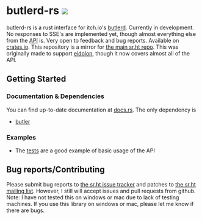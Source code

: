 # butlerd-rs [![](https://img.shields.io/crates/v/butlerd.svg?style=flat-square)](https://crates.io/crates/butlerd)
butlerd-rs is a rust interface for itch.io's [butlerd](https://github.com/itchio/butler). Currently in development. No responses to SSE's are implemented yet, though almost everything else from the [API](http://docs.itch.ovh/butlerd/master/#/) is. Very open to feedback and bug reports. Available on [crates.io](https://crates.io/crates/butlerd). This repository is a mirror for [the main sr.ht repo](https://git.sr.ht/~nicohman/butlerd-rs). This was originally made to support [eidolon](https://git.sr.ht/~nicohman/eidolon), though it now covers almost all of the API.

## Getting Started

### Documentation & Dependencies

You can find up-to-date documentation at [docs.rs](https://docs.rs/butlerd). The only dependency is

- [butler](https://github.com/itchio/butler)

### Examples

- The [tests](https://git.sr.ht/%7Enicohman/butlerd-rs/tree/master/tests/lib.rs) are a good example of basic usage of the API

## Bug reports/Contributing

Please submit bug reports to [the sr.ht issue tracker](https://todo.sr.ht/~nicohman/butlerd-rs) and patches to [the sr.ht mailing list](https://lists.sr.ht/~nicohman/butlerd-rs). However, I still will accept issues and pull requests from github. Note: I have not tested this on windows or mac due to lack of testing machines. If you use this library on windows or mac, please let me know if there are bugs.
